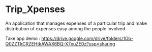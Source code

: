 # Trip_Xpenses
An application that manages expenses of a 
particular trip and make distribution of expenses 
easy among the people involved. 

Take app demo : https://drive.google.com/drive/folders/1Ob-Q0ZZTkCRZEHtkAWAX6BQ-X7xuZE0z?usp=sharing
